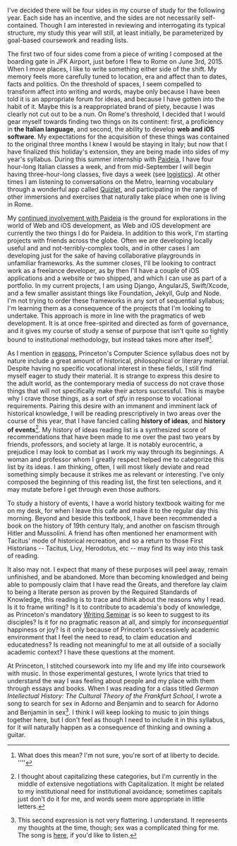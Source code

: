 I\'ve decided there will be four sides in my course of study for the following year. Each side has an incentive, and the sides are not necessarily self-contained. Though I am interested in reviewing and interrogating its typical structure, my study this year will still, at least initially, be parameterized by goal-based coursework and reading lists.

The first two of four sides come from a piece of writing I composed at the boarding gate in JFK Airport, just before I flew to Rome on June 3rd, 2015. When I move places, I like to write something either side of the shift. My memory feels more carefully tuned to location, era and affect than to dates, facts and politics. On the threshold of spaces, I seem compelled to transform affect into writing and words, maybe only because I have been told it is an appropriate forum for ideas, and because I have gotten into the habit of it. Maybe this is a reappropriated brand of piety, because I was clearly not cut out to be a nun. On Rome\'s threshold, I decided that I would gear myself towards finding two things on its continent: first, a proficiency in **the Italian language**, and second, the ability to develop **web and iOS software**. My expectations for the acquisition of these things was contained to the original three months I knew I would be staying in Italy; but now that I have finalized this holiday\'s extension, they are being made into sides of my year\'s syllabus. During this summer internship with [Paideia](http://www.paideiainstitute.org), I have four hour-long Italian classes a week, and from mid-September I will begin having three-hour-long classes, five days a week (see [logistics](/blog/logistics)). At other times I am listening to conversations on the Metro, learning vocabulary through a wonderful app called [Quizlet](http://quizlet.com/), and participating in the range of other immersions and exercises that naturally take place when one is living in Rome.

My [continued involvement with Paideia](/blog/logistics) is the ground for explorations in the world of Web and iOS development, as Web and iOS development are currently the two things I do for Paideia. In addition to this work, I\'m starting projects with friends across the globe. Often we are developing locally useful and and not-terribly-complex tools, and in other cases I am developing just for the sake of having collaborative playgrounds in unfamiliar frameworks. As the summer closes, I\'ll be looking to contract work as a freelance developer, as by then I\'ll have a couple of iOS applications and a website or two shipped, and which I can use as part of a portfolio. In my current projects, I am using Django, AngularJS, Swift/Xcode, and a few smaller assistant things like Foundation, Jekyll, Gulp and Node. I\'m not trying to order these frameworks in any sort of sequential syllabus; I\'m learning them as a consequence of the projects that I\'m looking to undertake. This approach is more in line with the pragmatics of web development. It is at once free-spirited and directed as form of governance, and it gives my course of study a sense of purpose that isn\'t quite so tightly bound to institutional methodology, but instead takes more after itself[^3].

As I mention in [reasons](/blog/reasons), Princeton\'s Computer Science syllabus does not by nature include a great amount of historical, philosophical or literary material. Despite having no specific vocational interest in these fields, I still find myself eager to study their material. It is strange to express this desire to the adult world, as the contemporary media of success do not crave those things that will not specifically make their actors successful. This is maybe why I crave those things, as a sort of _stfu_ in response to vocational requirements. Pairing this desire with an immanent and imminent lack of historical knowledge, I will be reading prescriptively in two areas over the course of this year, that I have fancied calling **history of ideas**, and **history of events**[^1]. My history of ideas reading list is a synthesized score of recommendations that have been made to me over the past two years by friends, professors, and society at large. It is notably eurocentric, a prejudice I may look to combat as I work my way through its beginnings. A woman and professor whom I greatly respect helped me to categorize this list by its ideas. I am thinking, often, I will most likely deviate and read something simply because it strikes me as relevant or interesting. I\'ve only composed the beginning of this reading list, the first ten selections, and it may mutate before I get through even those authors.

To study a history of events, I have a world history textbook waiting for me on my desk, for when I leave this cafe and make it to the regular day this morning. Beyond and beside this textbook, I have been recommended a book on the history of 19th century Italy, and another on fascism through Hitler and Mussolini. A friend has often mentioned her enamorment with Tacitus\' mode of historical recreation, and so a return to those First Historians -- Tacitus, Livy, Herodotus, etc -- may find its way into this task of reading.

It also may not. I expect that many of these purposes will peel away, remain unfinished, and be abandoned. More than becoming knowledged and being able to pompously claim that I have read the Greats, and therefore lay claim to being a literate person as proven by the Required Standards of Knowledge, this reading is to trace and think about the reasons why I read. Is it to frame writing? Is it to contribute to academia\'s body of knowledge, as Princeton\'s mandatory [Writing Seminar](http://www.princeton.edu/writing/seminars/) is so keen to suggest to its disciples? Is it for no pragmatic reason at all, and simply for _inconsequential_ happiness or joy? Is it only because of Princeton\'s excessively academic environment that I feel the need to read, to claim education and educatedness? Is reading not meaningful to me at all outside of a socially academic context? I have these questions at the moment.

At Princeton, I stitched coursework into my life and my life into coursework with music. In those experimental gestures, I wrote lyrics that tried to understand the way I was feeling about people and my place with them through essays and books. When I was reading for a class titled _German Intellectual History: The Cultural Theory of the Frankfurt School_, I wrote a song to search for sex in Adorno and Benjamin and to search for Adorno and Benjamin in sex[^2]. I think I will keep looking to music to join things together here, but I don\'t feel as though I need to include it in this syllabus, for it will naturally happen as a consequence of thinking and owning a guitar.

[^1]: I thought about capitalizing these categories, but I\'m currently in the middle of extensive negotiations with Capitalization. It might be related to my institutional need for institutional avoidance; sometimes capitals just don\'t do it for me, and words seem more appropriate in little letters.
[^2]: This second expression is not very flattering. I understand. It represents my thoughts at the time, though; sex was a complicated thing for me. The song is [here](http://www.youtube.com/watch?v=m1To04RRp98), if you\'d like to listen.
[^3]: What does this mean? I\'m not sure, you\'re sort of at liberty to decide.
''''